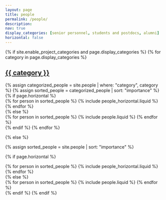 ```yaml
---
layout: page
title: people
permalink: /people/
description: 
nav: true
display_categories: [senior personnel, students and postdocs, alumni]
horizontal: false
---
```

<div class="people">
{% if site.enable_project_categories and page.display_categories %}
  <!-- Display categorized projects -->
  {% for category in page.display_categories %}
  <a id="{{ category }}" href=".#{{ category }}">
    <h2 class="category">{{ category }}</h2>
  </a>
  {% assign categorized_people = site.people | where: "category", category %}
  <!-- "Importance not to be taken literally -->
  {% assign sorted_people = categorized_people | sort: "importance" %}
  <!-- Generate cards for each project -->
  {% if page.horizontal %}
  <div class="container">
    <div class="row row-cols-1 row-cols-md-2">
    {% for person in sorted_people %}
      {% include people_horizontal.liquid %}
    {% endfor %}
    </div>
  </div>
  {% else %}
  <div class="row row-cols-1 row-cols-md-3">
    {% for person in sorted_people %}
      {% include people.liquid %}
    {% endfor %}
  </div>
  {% endif %}
  {% endfor %}

{% else %}

<!-- Display projects without categories -->

{% assign sorted_people = site.people | sort: "importance" %}

  <!-- Generate cards for each project -->

{% if page.horizontal %}

  <div class="container">
    <div class="row row-cols-1 row-cols-md-2">
    {% for person in sorted_people %}
      {% include people_horizontal.liquid %}
    {% endfor %}
    </div>
  </div>
  {% else %}
  <div class="row row-cols-1 row-cols-md-3">
    {% for person in sorted_people %}
      {% include people.liquid %}
    {% endfor %}
  </div>
  {% endif %}
{% endif %}
</div>